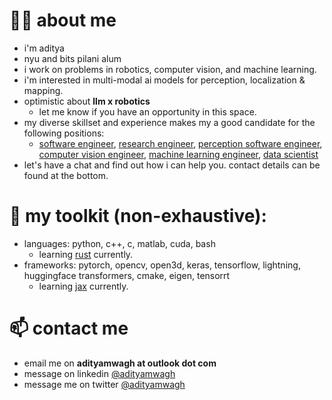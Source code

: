# 👦🏻 about me 

- i'm aditya
- nyu and bits pilani alum
- i work on problems in robotics, computer vision, and machine learning.
- i'm interested in multi-modal ai models for perception, localization & mapping.
- optimistic about **llm x robotics**
  - let me know if you have an opportunity in this space.
- my diverse skillset and experience makes my a good candidate for the following positions:
  - <ins>software engineer</ins>, <ins>research engineer</ins>, <ins>perception software engineer</ins>, <ins>computer vision engineer</ins>, <ins>machine learning engineer</ins>, <ins>data scientist</ins>
- let's have a chat and find out how i can help you. contact details can be found at the bottom.

# 🔨 my toolkit (non-exhaustive): 
- languages: python, c++, c, matlab, cuda, bash
  - learning [rust](https://www.rust-lang.org/) currently.
- frameworks: pytorch, opencv, open3d, keras, tensorflow, lightning, huggingface transformers, cmake, eigen, tensorrt
  - learning [jax](https://github.com/google/jax) currently.


# 📫 contact me 
- email me on **adityamwagh at outlook dot com**
- message on linkedin [@adityamwagh](https://www.linkedin.com/in/adityamwagh)
- message me on twitter [@adityamwagh](https://www.x.com/adityamwagh)

